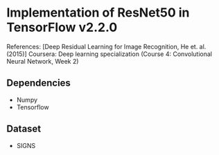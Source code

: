 # Implementation of ResNet50 in TensorFlow v2.2.0
References: [Deep Residual Learning for Image Recognition, He et. al. (2015)]
Coursera: Deep learning specialization (Course 4: Convolutional Neural Network, Week 2)

## Dependencies
* Numpy
* Tensorflow 

## Dataset 
* SIGNS
